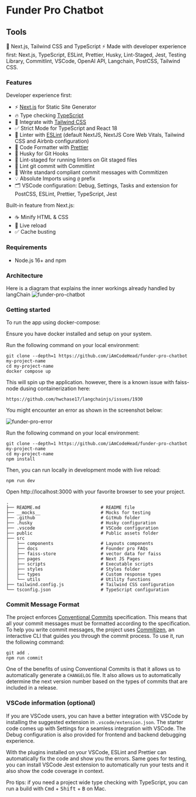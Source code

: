 # Funder Pro Chatbot

## Tools
🚀 Next.js, Tailwind CSS and TypeScript ⚡️ Made with developer experience first: Next.js, TypeScript, ESLint, Prettier, Husky, Lint-Staged, Jest, Testing Library, Commitlint, VSCode, OpenAI API, Langchain, PostCSS, Tailwind CSS.


### Features

Developer experience first:

- ⚡ [Next.js](https://nextjs.org) for Static Site Generator
- 🔥 Type checking [TypeScript](https://www.typescriptlang.org)
- 💎 Integrate with [Tailwind CSS](https://tailwindcss.com)
- ✅ Strict Mode for TypeScript and React 18
- 📏 Linter with [ESLint](https://eslint.org) (default NextJS, NextJS Core Web Vitals, Tailwind CSS and Airbnb configuration)
- 💖 Code Formatter with [Prettier](https://prettier.io)
- 🦊 Husky for Git Hooks
- 🚫 Lint-staged for running linters on Git staged files
- 🚓 Lint git commit with Commitlint
- 📓 Write standard compliant commit messages with Commitizen
- 💡 Absolute Imports using `@` prefix
- 🗂 VSCode configuration: Debug, Settings, Tasks and extension for PostCSS, ESLint, Prettier, TypeScript, Jest

Built-in feature from Next.js:

- ☕ Minify HTML & CSS
- 💨 Live reload
- ✅ Cache busting

### Requirements

- Node.js 16+ and npm

### Architecture

Here is a diagram that explains the inner workings already handled by langChain
![funder-pro-chatbot](https://github.com/iAmCodeHead/funder-pro-chatbot/assets/35177481/c1b119cf-f970-4329-8dea-a06ed9024a50)



### Getting started

To run the app using docker-compose:

Ensure you have docker installed and setup on your system.

Run the following command on your local environment:
```shell
git clone --depth=1 https://github.com/iAmCodeHead/funder-pro-chatbot my-project-name
cd my-project-name
docker compose up
```
This will spin up the application. however, there is a known issue with faiss-node dusing containerization here:

```
https://github.com/hwchase17/langchainjs/issues/1930
```
You might encounter an error as shown in the screenshot below:


![funder-pro-error](https://github.com/iAmCodeHead/funder-pro-chatbot/assets/35177481/28f83961-77e6-48fe-a836-2989014b3905)


Run the following command on your local environment:

```shell
git clone --depth=1 https://github.com/iAmCodeHead/funder-pro-chatbot my-project-name
cd my-project-name
npm install
```

Then, you can run locally in development mode with live reload:

```shell
npm run dev
```

Open http://localhost:3000 with your favorite browser to see your project.

```shell
.
├── README.md                       # README file
├── __mocks__                       # Mocks for testing
├── .github                         # GitHub folder
├── .husky                          # Husky configuration
├── .vscode                         # VSCode configuration
├── public                          # Public assets folder
├── src
│   ├── components                  # Layouts components
│   ├── docs                        # Founder pro FAQs
│   ├── faiss-store                 # vector data for faiss
│   ├── pages                       # Next JS Pages
│   ├── scripts                     # Executable scripts
│   ├── styles                      # Styles folder
│   ├── types                       # Custom response types
│   └── utils                       # Utility functions
├── tailwind.config.js              # Tailwind CSS configuration
└── tsconfig.json                   # TypeScript configuration
```

### Commit Message Format

The project enforces [Conventional Commits](https://www.conventionalcommits.org/) specification. This means that all your commit messages must be formatted according to the specification. To help you write commit messages, the project uses [Commitizen](https://github.com/commitizen/cz-cli), an interactive CLI that guides you through the commit process. To use it, run the following command:

```shell
git add .
npm run commit
```

One of the benefits of using Conventional Commits is that it allows us to automatically generate a `CHANGELOG` file. It also allows us to automatically determine the next version number based on the types of commits that are included in a release.

### VSCode information (optional)

If you are VSCode users, you can have a better integration with VSCode by installing the suggested extension in `.vscode/extension.json`. The starter code comes up with Settings for a seamless integration with VSCode. The Debug configuration is also provided for frontend and backend debugging experience.

With the plugins installed on your VSCode, ESLint and Prettier can automatically fix the code and show you the errors. Same goes for testing, you can install VSCode Jest extension to automatically run your tests and it also show the code coverage in context.

Pro tips: if you need a project wide type checking with TypeScript, you can run a build with <kbd>Cmd</kbd> + <kbd>Shift</kbd> + <kbd>B</kbd> on Mac.
